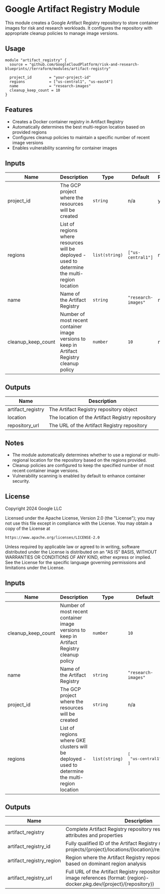 # Google Artifact Registry Module

This module creates a Google Artifact Registry repository to store container images for risk and research workloads. It configures the repository with appropriate cleanup policies to manage image versions.

## Usage

```hcl
module "artifact_registry" {
  source = "github.com/GoogleCloudPlatform/risk-and-research-blueprints//terraform/modules/artifact-registry"

  project_id        = "your-project-id"
  regions           = ["us-central1", "us-east4"]
  name              = "research-images"
  cleanup_keep_count = 10
}
```

## Features

- Creates a Docker container registry in Artifact Registry
- Automatically determines the best multi-region location based on provided regions
- Configures cleanup policies to maintain a specific number of recent image versions
- Enables vulnerability scanning for container images

## Inputs

| Name | Description | Type | Default | Required |
|------|-------------|------|---------|----------|
| project_id | The GCP project where the resources will be created | `string` | n/a | yes |
| regions | List of regions where resources will be deployed - used to determine the multi-region location | `list(string)` | `["us-central1"]` | no |
| name | Name of the Artifact Registry | `string` | `"research-images"` | no |
| cleanup_keep_count | Number of most recent container image versions to keep in Artifact Registry cleanup policy | `number` | `10` | no |

## Outputs

| Name | Description |
|------|-------------|
| artifact_registry | The Artifact Registry repository object |
| location | The location of the Artifact Registry repository |
| repository_url | The URL of the Artifact Registry repository |

## Notes

- The module automatically determines whether to use a regional or multi-regional location for the repository based on the regions provided.
- Cleanup policies are configured to keep the specified number of most recent container image versions.
- Vulnerability scanning is enabled by default to enhance container security.

## License

Copyright 2024 Google LLC

Licensed under the Apache License, Version 2.0 (the "License");
you may not use this file except in compliance with the License.
You may obtain a copy of the License at

    https://www.apache.org/licenses/LICENSE-2.0

Unless required by applicable law or agreed to in writing, software
distributed under the License is distributed on an "AS IS" BASIS,
WITHOUT WARRANTIES OR CONDITIONS OF ANY KIND, either express or implied.
See the License for the specific language governing permissions and
limitations under the License.

<!-- BEGINNING OF PRE-COMMIT-TERRAFORM DOCS HOOK -->
## Inputs

| Name | Description | Type | Default | Required |
|------|-------------|------|---------|:--------:|
| cleanup\_keep\_count | Number of most recent container image versions to keep in Artifact Registry cleanup policy | `number` | `10` | no |
| name | Name of the Artifact Registry | `string` | `"research-images"` | no |
| project\_id | The GCP project where the resources will be created | `string` | n/a | yes |
| regions | List of regions where GKE clusters will be deployed - used to determine the multi-region location | `list(string)` | <pre>[<br>  "us-central1"<br>]</pre> | no |

## Outputs

| Name | Description |
|------|-------------|
| artifact\_registry | Complete Artifact Registry repository resource including all attributes and properties |
| artifact\_registry\_id | Fully qualified ID of the Artifact Registry repository in format projects/{project}/locations/{location}/repositories/{repository} |
| artifact\_registry\_region | Region where the Artifact Registry repository was deployed based on dominant region analysis |
| artifact\_registry\_url | Full URL of the Artifact Registry repository for use in Docker image references (format: {region}-docker.pkg.dev/{project}/{repository}) |

<!-- END OF PRE-COMMIT-TERRAFORM DOCS HOOK -->